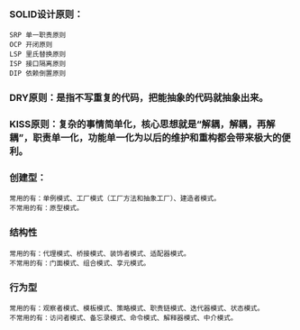 ### SOLID设计原则：
    SRP 单一职责原则
    OCP 开闭原则
    LSP 里氏替换原则
    ISP 接口隔离原则
    DIP 依赖倒置原则
### DRY原则：是指不写重复的代码，把能抽象的代码就抽象出来。

### KISS原则：复杂的事情简单化，核心思想就是“解耦，解耦，再解耦”，职责单一化，功能单一化为以后的维护和重构都会带来极大的便利。

### 创建型：
    常用的有：单例模式、工厂模式（工厂方法和抽象工厂）、建造者模式。
    不常用的有：原型模式。

### 结构性
    常用的有：代理模式、桥接模式、装饰者模式、适配器模式。
    不常用的有：门面模式、组合模式、享元模式。

### 行为型
    常用的有：观察者模式、模板模式、策略模式、职责链模式、迭代器模式、状态模式。
    不常用的有：访问者模式、备忘录模式、命令模式、解释器模式、中介模式。


